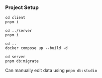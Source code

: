 ### Project Setup

`cd client`  
`pnpm i`

`cd ../server`  
`pnpm i`

`cd ..`  
`docker compose up --build -d`

`cd server`  
`pnpm db:migrate`

Can manually edit data using
`pnpm db:studio`
